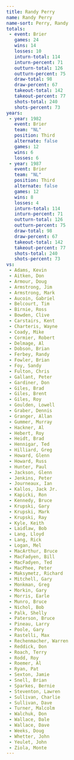 ```yaml
---
title: Randy Perry
name: Randy Perry
name-sort: Perry, Randy
totals:
 - event: Brier
   games: 24
   wins: 14
   losses: 10
   inturn-total: 114
   inturn-percent: 71
   outturn-total: 126
   outturn-percent: 75
   draw-total: 98
   draw-percent: 67
   takeout-total: 142
   takeout-percent: 77
   shots-total: 240
   shots-percent: 73
years:
 - year: 1982
   event: Brier
   team: "NL"
   position: Third
   alternate: false
   games: 12
   wins: 6
   losses: 6
 - year: 1987
   event: Brier
   team: "NL"
   position: Third
   alternate: false
   games: 12
   wins: 8
   losses: 4
   inturn-total: 114
   inturn-percent: 71
   outturn-total: 126
   outturn-percent: 75
   draw-total: 98
   draw-percent: 67
   takeout-total: 142
   takeout-percent: 77
   shots-total: 240
   shots-percent: 73
vs:
 - Adams, Kevin
 - Aitken, Don
 - Armour, Doug
 - Armstrong, Jim
 - Armstrong, Mark
 - Aucoin, Gabriel
 - Belcourt, Tim
 - Birnie, Ross
 - Bowden, Clive
 - Carstairs, Kent
 - Charteris, Wayne
 - Coady, Mike
 - Cormier, Robert
 - Delmage, Al
 - Dobson, Brian
 - Ferbey, Randy
 - Fowler, Brian
 - Foy, Sandy
 - Fulton, Chris
 - Gallant, Peter
 - Gardiner, Don
 - Giles, Brad
 - Giles, Brent
 - Giles, Roy
 - Goulden, Lowell
 - Graber, Dennis
 - Granger, Allan
 - Gummer, Murray
 - Hackner, Al
 - Hebert, Roy
 - Heidt, Brad
 - Hennigar, Ted
 - Hilliard, Greg
 - Howard, Glenn
 - Howard, Russ
 - Hunter, Paul
 - Jackson, Glenn
 - Jenkins, Peter
 - Journeaux, Ian
 - Kallos, Jack Jr.
 - Kapicki, Ron
 - Kennedy, Bruce
 - Krupski, Gary
 - Krupski, Mark
 - Krupski, Ray
 - Kyle, Keith
 - Laidlaw, Bob
 - Lang, Lloyd
 - Lang, Rick
 - Logan, Mel
 - MacArthur, Bruce
 - MacFadyen, Bill
 - MacFadyen, Ted
 - MacPhee, Peter
 - Maksymetz, Richard
 - Mitchell, Gary
 - Monkman, Greg
 - Morkin, Gary
 - Morris, Earle
 - Munro, Bruce
 - Nichol, Bob
 - Palk, Shelly
 - Paterson, Bruce
 - Pineau, Larry
 - Poole, Gary
 - Rastelli, Max
 - Rechenmacher, Warren
 - Reddick, Don
 - Roach, Terry
 - Rodd, Roy
 - Roemer, Al
 - Ryan, Pat
 - Sexton, Jamie
 - Snell, Brian
 - Sparkes, Bernie
 - Steventon, Lawren
 - Sullivan, Charlie
 - Sullivan, Dave
 - Turner, Malcolm
 - Walchuk, Don
 - Wallace, Dale
 - Wallace, Dave
 - Weeks, Doug
 - Whetter, John
 - Yeulet, John
 - Ziola, Monte
---
```

